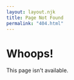 ```yaml
---
layout: layout.njk
title: Page Not Found
permalink: "404.html"
---
```


# Whoops!

This page isn't available.